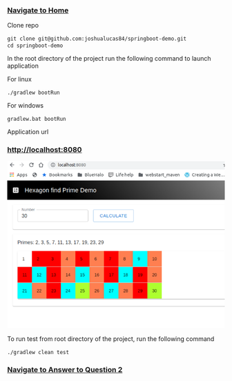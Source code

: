 ### [Navigate to Home](../README.md)

Clone repo
```
git clone git@github.com:joshualucas84/springboot-demo.git
cd springboot-demo
```

In the root directory of the project run the following command to launch application

For linux
```
./gradlew bootRun
```

For windows
```
gradlew.bat bootRun
```


Application url 
### [http://localhost:8080](http://localhost:8080)

![Image of run](demo.png)

To run test from root directory of the project, run the following command 
```
./gradlew clean test
```

### [Navigate to Answer to Question 2](Answer2.md)
